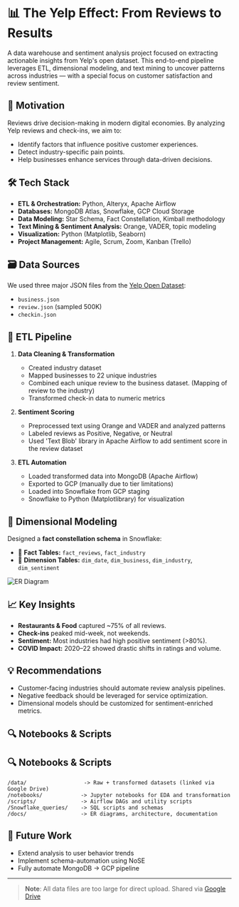 # 📊 The Yelp Effect: From Reviews to Results

A data warehouse and sentiment analysis project focused on extracting actionable insights from Yelp's open dataset. This end-to-end pipeline leverages ETL, dimensional modeling, and text mining to uncover patterns across industries — with a special focus on customer satisfaction and review sentiment.

## 🧠 Motivation

Reviews drive decision-making in modern digital economies. By analyzing Yelp reviews and check-ins, we aim to:
- Identify factors that influence positive customer experiences.
- Detect industry-specific pain points.
- Help businesses enhance services through data-driven decisions.

## 🛠️ Tech Stack

- **ETL & Orchestration:** Python, Alteryx, Apache Airflow
- **Databases:** MongoDB Atlas, Snowflake, GCP Cloud Storage
- **Data Modeling:** Star Schema, Fact Constellation, Kimball methodology
- **Text Mining & Sentiment Analysis:** Orange, VADER, topic modeling
- **Visualization:** Python (Matplotlib, Seaborn)
- **Project Management:** Agile, Scrum, Zoom, Kanban (Trello)

## 🗃️ Data Sources

We used three major JSON files from the [Yelp Open Dataset](https://business.yelp.com/data/resources/open-dataset/):
- `business.json`
- `review.json` (sampled 500K)
- `checkin.json`

## 🧹 ETL Pipeline

1. **Data Cleaning & Transformation**
   - Created industry dataset
   - Mapped businesses to 22 unique industries
   - Combined each unique review to the business dataset. (Mapping of review to the industry)
   - Transformed check-in data to numeric metrics

2. **Sentiment Scoring**
   - Preprocessed text using Orange and VADER and analyzed patterns
   - Labeled reviews as Positive, Negative, or Neutral
   - Used 'Text Blob' library in Apache Airflow to add sentiment score in the review dataset

3. **ETL Automation**
   - Loaded transformed data into MongoDB (Apache Airflow)
   - Exported to GCP (manually due to tier limitations)
   - Loaded into Snowflake from GCP staging
   - Snowflake to Python (Matplotlibrary) for visualization

## 📐 Dimensional Modeling

Designed a **fact constellation schema** in Snowflake:

- 📁 **Fact Tables:** `fact_reviews`, `fact_industry`
- 🧱 **Dimension Tables:** `dim_date`, `dim_business`, `dim_industry`, `dim_sentiment`

![ER Diagram](docs/ER_Diagram.png)

## 📈 Key Insights

- **Restaurants & Food** captured ~75% of all reviews.
- **Check-ins** peaked mid-week, not weekends.
- **Sentiment:** Most industries had high positive sentiment (>80%).
- **COVID Impact:** 2020–22 showed drastic shifts in ratings and volume.

## 💡 Recommendations

- Customer-facing industries should automate review analysis pipelines.
- Negative feedback should be leveraged for service optimization.
- Dimensional models should be customized for sentiment-enriched metrics.

## 🔍 Notebooks & Scripts


## 🔍 Notebooks & Scripts

```
/data/                  -> Raw + transformed datasets (linked via Google Drive)
/notebooks/            -> Jupyter notebooks for EDA and transformation
/scripts/              -> Airflow DAGs and utility scripts
/Snowflake_queries/    -> SQL scripts and schemas
/docs/                 -> ER diagrams, architecture, documentation
```

## 🚀 Future Work

- Extend analysis to user behavior trends
- Implement schema-automation using NoSE
- Fully automate MongoDB → GCP pipeline

---

> **Note**: All data files are too large for direct upload. Shared via [Google Drive](https://drive.google.com/drive/folders/1AGB1XQ3UW9r0diXq9BvX3L_DBLu0a3iG)

